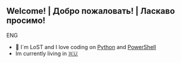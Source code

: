 ## Welcome! | Добро пожаловать! | Ласкаво просимо!

ENG

- 🤔 I`m LoST and I love coding on [Python](https://www.python.org) and [PowerShell](https://docs.microsoft.com/ru-ru/powershell/)
- Im currently living in [🇷🇺](https://www.youtube.com/watch?v=z3PepN_qRA0)

<!--
**LoST202/LoST202** is a ✨ _special_ ✨ repository because its `README.md` (this file) appears on your GitHub profile.

Here are some ideas to get you started:

- 🔭 I’m currently working on ...
- 🌱 I’m currently learning ...
- 👯 I’m looking to collaborate on ...
- 🤔 I’m looking for help with ...
- 💬 Ask me about ...
- 📫 How to reach me: ...
- 😄 Pronouns: ...
- ⚡ Fun fact: ...
-->
